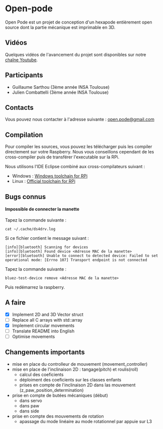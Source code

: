 # Open-pode
Open Pode est un projet de conception d'un hexapode entièrement open source dont la partie mécanique est imprimable en
3D.

## Vidéos
Quelques vidéos de l'avancement du projet sont disponibles sur notre [chaîne Youtube](https://www.youtube.com/channel/UCUNnqteGSC3-gRxhA2PmjtQ).

## Participants
* Guillaume Sarthou (3ème année INSA Toulouse)
* Julien Combattelli  (3ème année INSA Toulouse)

## Contacts
Vous pouvez nous contacter à l'adresse suivante : open.pode@gmail.com

## Compilation
Pour compiler les sources, vous pouvez les télécharger puis les compiler directement sur votre Raspberry.
Nous vous conseillons cependant de les cross-compiler puis de transférer l'executable sur la RPi.

Nous utilisons l'IDE Eclipse combiné aux cross-compilateurs suivant :
* Windows : [Windows toolchain for RPi](http://gnutoolchains.com/raspberry/)
* Linux   : [Official toolchain for RPi](https://github.com/raspberrypi/tools/tree/master/arm-bcm2708/arm-rpi-4.9.3-linux-gnueabihf)

## Bugs connus
#### Impossible de connecter la manette
Tapez la commande suivante :
```
cat ~/.cache/ds4drv.log
```
Si ce fichier contient le message suivant :
```
[info][bluetooth] Scanning for devices
[info][bluetooth] Found device <Adresse MAC de la manette>
[error][bluetooth] Unable to connect to detected device: Failed to set operational mode: [Errno 107] Transport endpoint is not connected
```
Tapez la commande suivante :
```
bluez-test-device remove <Adresse MAC de la manette>
```
Puis redémarrez la raspberry.

## A faire
- [x] Implement 2D and 3D Vector struct
- [ ] Replace all C arrays with std::array
- [x] Implement circular movements
- [ ] Translate README into English
- [ ] Optimise movements

## Changements importants
* mise en place du controlleur de mouvement (movement_controller)
* mise en place de l'inclinaison 2D : tangage(pitch) et roulis(roll)
  * calcul des coeficients
  * déploiment des coeficients sur les classes enfants
  * prises en compte de l'inclinaison 2D dans las mouvement (z_paw_position_determination)
* prise en compte de butées mécaniques (début)
  * dans servo
  * dans paw
  * dans side
* prise en compte des mouvements de rotation
  * apassage du mode linéaire au mode rotationnel par appuie sur L3
